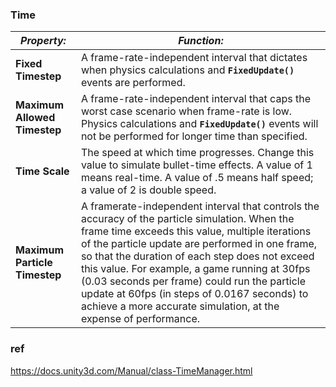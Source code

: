 ### Time 


| **_Property:_** | **_Function:_** |
| --- | --- |
| **Fixed Timestep** | A frame-rate-independent interval that dictates when physics calculations and **`FixedUpdate()`** events are performed. |
| **Maximum Allowed Timestep** | A frame-rate-independent interval that caps the worst case scenario when frame-rate is low. Physics calculations and **`FixedUpdate()`** events will not be performed for longer time than specified. |
| **Time Scale** | The speed at which time progresses. Change this value to simulate bullet-time effects. A value of 1 means real-time. A value of .5 means half speed; a value of 2 is double speed. |
| **Maximum Particle Timestep** | A framerate-independent interval that controls the accuracy of the particle simulation. When the frame time exceeds this value, multiple iterations of the particle update are performed in one frame, so that the duration of each step does not exceed this value. For example, a game running at 30fps (0.03 seconds per frame) could run the particle update at 60fps (in steps of 0.0167 seconds) to achieve a more accurate simulation, at the expense of performance. |




### ref 
https://docs.unity3d.com/Manual/class-TimeManager.html

